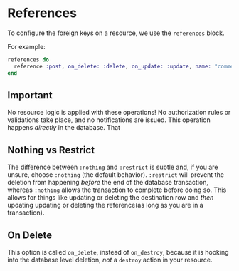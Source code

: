 <!--
SPDX-FileCopyrightText: 2020 Zach Daniel

SPDX-License-Identifier: MIT
-->

# References

To configure the foreign keys on a resource, we use the `references` block.

For example:

```elixir
references do
  reference :post, on_delete: :delete, on_update: :update, name: "comments_to_posts_fkey"
end
```

## Important

No resource logic is applied with these operations! No authorization rules or validations take place, and no notifications are issued. This operation happens *directly* in the database. That

## Nothing vs Restrict

The difference between `:nothing` and `:restrict` is subtle and, if you are unsure, choose `:nothing` (the default behavior). `:restrict` will prevent the deletion from happening *before* the end of the database transaction, whereas `:nothing` allows the transaction to complete before doing so. This allows for things like updating or deleting the destination row and *then* updating updating or deleting the reference(as long as you are in a transaction).

## On Delete

This option is called `on_delete`, instead of `on_destroy`, because it is hooking into the database level deletion, *not* a `destroy` action in your resource.
